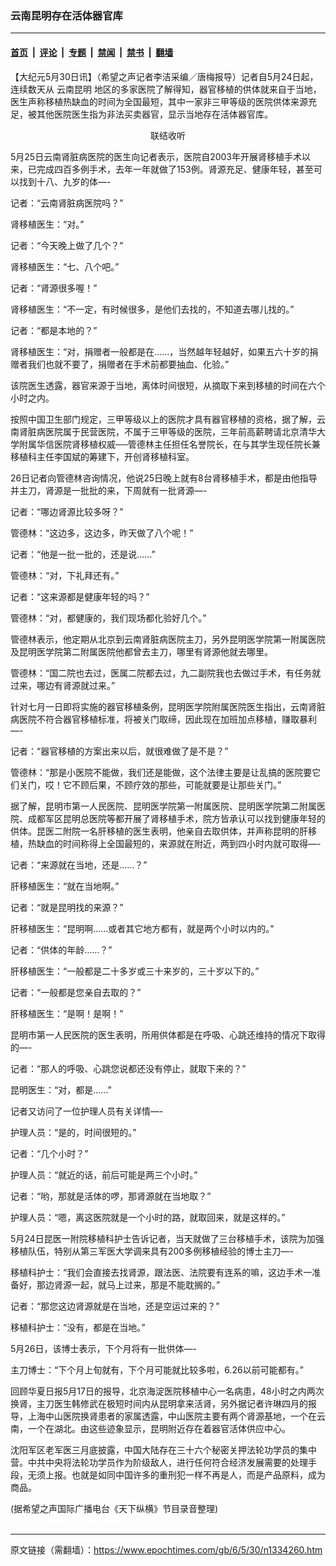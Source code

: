 ### 云南昆明存在活体器官库

---

#### [首页](../../../..?n1334260) &nbsp;|&nbsp; [评论](../../../../../epoch-comment?n1334260) &nbsp;|&nbsp; [专题](../../../../../epoch-special?n1334260) &nbsp;|&nbsp; [禁闻](../../../../../epoch-news?n1334260) &nbsp;|&nbsp; [禁书](../../../../../books?n1334260) &nbsp;|&nbsp; [翻墙](https://github.com/gfw-breaker/nogfw/blob/master/README.md?n1334260)


<div class="post_content" id="artbody" itemprop="articleBody">
 <!-- article content begin -->
 <p>
  【大纪元5月30日讯】（希望之声记者李洁采编／唐梅报导）记者自5月24日起，连续数天从
  <ok href="https://www.epochtimes.com/gb/tag/%E4%BA%91%E5%8D%97%E6%98%86%E6%98%8E.html">
   云南昆明
  </ok>
  地区的多家医院了解得知，器官移植的供体就来自于当地，医生声称移植热缺血的时间为全国最短，其中一家非三甲等级的医院供体来源充足，被其他医院医生指为非法买卖器官，显示当地存在活体器官库。
 </p>
 <p>
  <center>
   <ok href="http://big5.soundofhope.org/getaudio.asp?format=ram&amp;afile=audio01/2006/5/29/kwenming_living_organs.mp3&amp;id=39839">
    联结收听
    <br/>
   </ok>
  </center>
 </p>
 <p>
  5月25日云南肾脏病医院的医生向记者表示，医院自2003年开展肾移植手术以来，已完成四百多例手术，去年一年就做了153例。肾源充足、健康年轻，甚至可以找到十八、九岁的体—-
 </p>
 <p>
  记者：“云南肾脏病医院吗？”
 </p>
 <p>
  肾移植医生：“对。”
 </p>
 <p>
  记者：“今天晚上做了几个？”
 </p>
 <p>
  肾移植医生：“七、八个吧。”
 </p>
 <p>
  记者：“肾源很多喔！”
 </p>
 <p>
  肾移植医生：“不一定，有时候很多，是他们去找的，不知道去哪儿找的。”
 </p>
 <p>
  记者：“都是本地的？”
 </p>
 <p>
  肾移植医生：“对，捐赠者一般都是在……，当然越年轻越好，如果五六十岁的捐赠者我们也就不要了，捐赠者在手术前都要抽血、化验。”
 </p>
 <p>
  该院医生透露，器官来源于当地，离体时间很短，从摘取下来到移植的时间在六个小时之内。
 </p>
 <p>
  按照中国卫生部门规定，三甲等级以上的医院才具有器官移植的资格，据了解，云南肾脏病医院属于民营医院，不属于三甲等级的医院，三年前高薪聘请北京清华大学附属华信医院肾移植权威──管德林主任担任名誉院长，在与其学生现任院长兼移植科主任李国斌的筹建下，开创肾移植科室。
 </p>
 <p>
  26日记者向管德林咨询情况，他说25日晚上就有8台肾移植手术，都是由他指导并主刀，肾源是一批批的来，下周就有一批肾源—-
 </p>
 <p>
  记者：“哪边肾源比较多呀？”
 </p>
 <p>
  管德林：“这边多，这边多，昨天做了八个呢！”
 </p>
 <p>
  记者：“他是一批一批的，还是说……”
 </p>
 <p>
  管德林：“对，下礼拜还有。”
 </p>
 <p>
  记者：“这来源都是健康年轻的吗？”
 </p>
 <p>
  管德林：“对，都健康的，我们现场都化验好几个。”
 </p>
 <p>
  管德林表示，他定期从北京到云南肾脏病医院主刀，另外昆明医学院第一附属医院及昆明医学院第二附属医院他都曾去主刀，哪里有肾源他就去哪里。
 </p>
 <p>
  管德林：“国二院也去过，医属二院都去过，九二副院我也去做过手术，有任务就过来，哪边有肾源就过来。”
 </p>
 <p>
  针对七月一日即将实施的器官移植条例，昆明医学院附属医院医生指出，云南肾脏病医院不符合器官移植标准，将被关门取缔，因此现在加班加点移植，赚取暴利—-
 </p>
 <p>
  记者：“器官移植的方案出来以后，就很难做了是不是？”
 </p>
 <p>
  管德林：“那是小医院不能做，我们还是能做，这个法律主要是让乱搞的医院要它们关门，哎！它不顾后果，不顾疗效的那些，可能就要是让那些关门。”
 </p>
 <p>
  据了解，昆明市第一人民医院、昆明医学院第一附属医院、昆明医学院第二附属医院、成都军区昆明总医院等都开展了肾移植手术，院方皆承认可以找到健康年轻的供体。昆医二附院一名肝移植的医生表明，他亲自去取供体，并声称昆明的肝移植，热缺血的时间称得上全国最短的，来源就在附近，两到四小时内就可取得—-
 </p>
 <p>
  记者：“来源就在当地，还是……？”
 </p>
 <p>
  肝移植医生：“就在当地啊。”
 </p>
 <p>
  记者：“就是昆明找的来源？”
 </p>
 <p>
  肝移植医生：“昆明啊……或者其它地方都有，就是两个小时以内的。”
 </p>
 <p>
  记者：“供体的年龄……？”
 </p>
 <p>
  肝移植医生：“一般都是二十多岁或三十来岁的，三十岁以下的。”
 </p>
 <p>
  记者：“一般都是您亲自去取的？”
 </p>
 <p>
  肝移植医生：“是啊！是啊！”
 </p>
 <p>
  昆明市第一人民医院的医生表明，所用供体都是在呼吸、心跳还维持的情况下取得的—-
 </p>
 <p>
  记者：“那人的呼吸、心跳您说都还没有停止，就取下来的？”
 </p>
 <p>
  昆明医生：“对，都是……”
 </p>
 <p>
  记者又访问了一位护理人员有关详情—-
 </p>
 <p>
  护理人员：“是的，时间很短的。”
 </p>
 <p>
  记者：“几个小时？”
 </p>
 <p>
  护理人员：“就近的话，前后可能是两三个小时。”
 </p>
 <p>
  记者：“哟，那就是活体的啰，那肾源就在当地取？”
 </p>
 <p>
  护理人员：“嗯，离这医院就是一个小时的路，就取回来，就是这样的。”
 </p>
 <p>
  5月24日昆医一附院移植科护士告诉记者，当天就做了三台移植手术，该院为加强移植队伍，特别从第三军医大学调来具有200多例移植经验的博士主刀—-
 </p>
 <p>
  移植科护士：“我们会直接去找肾源，跟法医、法院要有连系的嘛，这边手术一准备好，那边肾源一起，就马上过来，那是不能耽搁的。”
 </p>
 <p>
  记者：“那您这边肾源就是在当地，还是空运过来的？”
 </p>
 <p>
  移植科护士：“没有，都是在当地。”
 </p>
 <p>
  5月26日，该博士表示，下个月将有一批供体—-
 </p>
 <p>
  主刀博士：“下个月上旬就有，下个月可能就比较多啦，6.26以前可能都有。”
 </p>
 <p>
  回顾华夏日报5月17日的报导，北京海淀医院移植中心一名病患，48小时之内两次换肾，主刀医生韩修武在极短时间内从昆明拿来活肾，另外据记者许琳四月的报导，上海中山医院换肾患者的家属透露，中山医院主要有两个肾源基地，一个在云南，一个在湖北。由这些迹象显示，昆明附近存在着器官活体供应中心。
 </p>
 <p>
  沈阳军区老军医三月底披露，中国大陆存在三十六个秘密关押法轮功学员的集中营。中共中央将法轮功学员作为阶级敌人，进行任何符合经济发展需要的处理手段，无须上报。也就是如同中国许多的重刑犯一样不再是人，而是产品原料，成为商品。
 </p>
 <p>
  (据希望之声国际广播电台《天下纵横》节目录音整理)
  <font color="#ffffff">
   (http://www.dajiyuan.com)
  </font>
 </p>
 <!-- article content end -->
 <div id="below_article_ad">
 </div>
</div>


---

原文链接（需翻墙）：https://www.epochtimes.com/gb/6/5/30/n1334260.htm